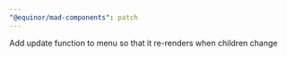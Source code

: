 ```yaml
---
"@equinor/mad-components": patch
---
```


Add update function to menu so that it re-renders when children change
